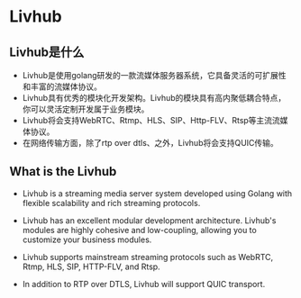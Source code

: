 # Livhub
## Livhub是什么

- Livhub是使用golang研发的一款流媒体服务器系统，它具备灵活的可扩展性和丰富的流媒体协议。
- Livhub具有优秀的模块化开发架构。Livhub的模块具有高内聚低耦合特点，你可以灵活定制开发属于业务模块。
- Livhub将会支持WebRTC、Rtmp、HLS、SIP、Http-FLV、Rtsp等主流流媒体协议。
- 在网络传输方面，除了rtp over dtls、之外，Livhub将会支持QUIC传输。

## What is the Livhub

- Livhub is a streaming media server system developed using Golang with flexible scalability and rich streaming protocols.

- Livhub has an excellent modular development architecture. Livhub's modules are highly cohesive and low-coupling, allowing you to customize your business modules.

- Livhub supports mainstream streaming protocols such as WebRTC, Rtmp, HLS, SIP, HTTP-FLV, and Rtsp.

- In addition to RTP over DTLS, Livhub will support QUIC transport.
